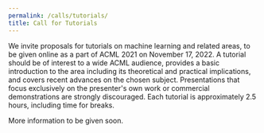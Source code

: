 ```yaml
---
permalink: /calls/tutorials/
title: Call for Tutorials
---
```


We invite proposals for tutorials on machine learning and related areas, to be given online as a part of ACML 2021 on November 17, 2022. A tutorial should be of interest to a wide ACML audience, provides a basic introduction to the area including its theoretical and practical implications, and covers recent advances on the chosen subject. Presentations that focus exclusively on the presenter's own work or commercial demonstrations are strongly discouraged. Each tutorial is approximately 2.5 hours, including time for breaks.

More information to be given soon.